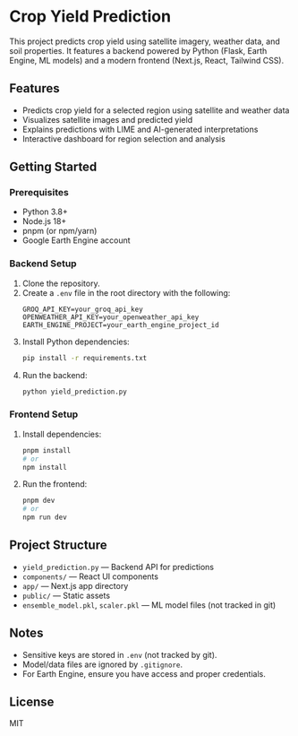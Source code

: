 # Crop Yield Prediction

This project predicts crop yield using satellite imagery, weather data, and soil properties. It features a backend powered by Python (Flask, Earth Engine, ML models) and a modern frontend (Next.js, React, Tailwind CSS).

## Features
- Predicts crop yield for a selected region using satellite and weather data
- Visualizes satellite images and predicted yield
- Explains predictions with LIME and AI-generated interpretations
- Interactive dashboard for region selection and analysis

## Getting Started

### Prerequisites
- Python 3.8+
- Node.js 18+
- pnpm (or npm/yarn)
- Google Earth Engine account

### Backend Setup
1. Clone the repository.
2. Create a `.env` file in the root directory with the following:
   ```
   GROQ_API_KEY=your_groq_api_key
   OPENWEATHER_API_KEY=your_openweather_api_key
   EARTH_ENGINE_PROJECT=your_earth_engine_project_id
   ```
3. Install Python dependencies:
   ```sh
   pip install -r requirements.txt
   ```
4. Run the backend:
   ```sh
   python yield_prediction.py
   ```

### Frontend Setup
1. Install dependencies:
   ```sh
   pnpm install
   # or
   npm install
   ```
2. Run the frontend:
   ```sh
   pnpm dev
   # or
   npm run dev
   ```

## Project Structure
- `yield_prediction.py` — Backend API for predictions
- `components/` — React UI components
- `app/` — Next.js app directory
- `public/` — Static assets
- `ensemble_model.pkl`, `scaler.pkl` — ML model files (not tracked in git)

## Notes
- Sensitive keys are stored in `.env` (not tracked by git).
- Model/data files are ignored by `.gitignore`.
- For Earth Engine, ensure you have access and proper credentials.

## License
MIT
